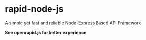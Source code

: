 # rapid-node-js
 A simple yet fast and reliable Node-Express Based API Framework


**See openrapid.js for better experience**
